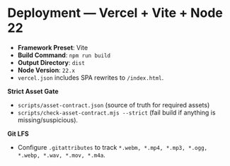 
# Deployment — Vercel + Vite + Node 22

- **Framework Preset**: Vite
- **Build Command**: `npm run build`
- **Output Directory**: `dist`
- **Node Version**: `22.x`
- `vercel.json` includes SPA rewrites to `/index.html`.

**Strict Asset Gate**
- `scripts/asset-contract.json` (source of truth for required assets)
- `scripts/check-asset-contract.mjs --strict` (fail build if anything is missing/suspicious).

**Git LFS**
- Configure `.gitattributes` to track `*.webm, *.mp4, *.mp3, *.ogg, *.webp, *.wav, *.mov, *.m4a`.
